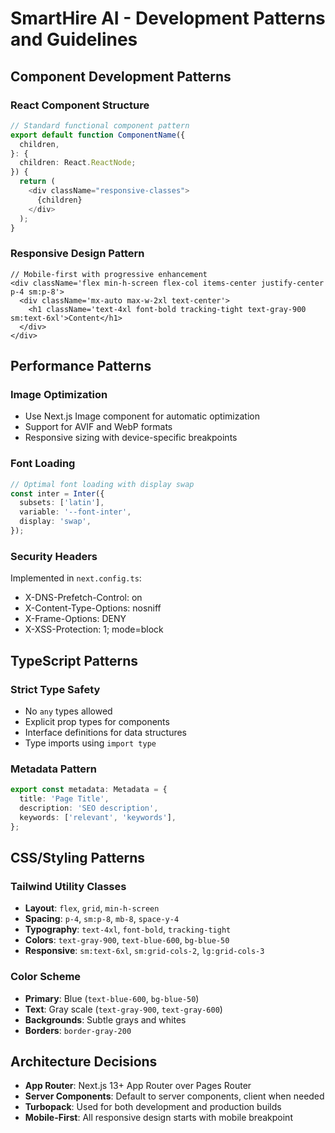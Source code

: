# SmartHire AI - Development Patterns and Guidelines

## Component Development Patterns

### React Component Structure

```typescript
// Standard functional component pattern
export default function ComponentName({
  children,
}: {
  children: React.ReactNode;
}) {
  return (
    <div className="responsive-classes">
      {children}
    </div>
  );
}
```

### Responsive Design Pattern

```tsx
// Mobile-first with progressive enhancement
<div className='flex min-h-screen flex-col items-center justify-center p-4 sm:p-8'>
  <div className='mx-auto max-w-2xl text-center'>
    <h1 className='text-4xl font-bold tracking-tight text-gray-900 sm:text-6xl'>Content</h1>
  </div>
</div>
```

## Performance Patterns

### Image Optimization

- Use Next.js Image component for automatic optimization
- Support for AVIF and WebP formats
- Responsive sizing with device-specific breakpoints

### Font Loading

```typescript
// Optimal font loading with display swap
const inter = Inter({
  subsets: ['latin'],
  variable: '--font-inter',
  display: 'swap',
});
```

### Security Headers

Implemented in `next.config.ts`:

- X-DNS-Prefetch-Control: on
- X-Content-Type-Options: nosniff
- X-Frame-Options: DENY
- X-XSS-Protection: 1; mode=block

## TypeScript Patterns

### Strict Type Safety

- No `any` types allowed
- Explicit prop types for components
- Interface definitions for data structures
- Type imports using `import type`

### Metadata Pattern

```typescript
export const metadata: Metadata = {
  title: 'Page Title',
  description: 'SEO description',
  keywords: ['relevant', 'keywords'],
};
```

## CSS/Styling Patterns

### Tailwind Utility Classes

- **Layout**: `flex`, `grid`, `min-h-screen`
- **Spacing**: `p-4`, `sm:p-8`, `mb-8`, `space-y-4`
- **Typography**: `text-4xl`, `font-bold`, `tracking-tight`
- **Colors**: `text-gray-900`, `text-blue-600`, `bg-blue-50`
- **Responsive**: `sm:text-6xl`, `sm:grid-cols-2`, `lg:grid-cols-3`

### Color Scheme

- **Primary**: Blue (`text-blue-600`, `bg-blue-50`)
- **Text**: Gray scale (`text-gray-900`, `text-gray-600`)
- **Backgrounds**: Subtle grays and whites
- **Borders**: `border-gray-200`

## Architecture Decisions

- **App Router**: Next.js 13+ App Router over Pages Router
- **Server Components**: Default to server components, client when needed
- **Turbopack**: Used for both development and production builds
- **Mobile-First**: All responsive design starts with mobile breakpoint
